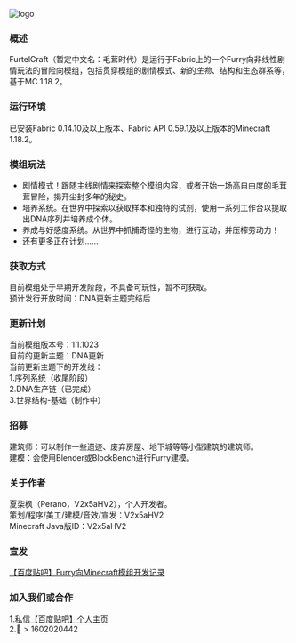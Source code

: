 ![logo](https://foruda.gitee.com/images/1671771125077561321/f320b53e_10954968.png "furtelcraft_logo.png")
###  **概述** 

FurtelCraft（暂定中文名：毛茸时代）是运行于Fabric上的一个Furry向非线性剧情玩法的冒险向模组，包括贯穿模组的剧情模式、新的*生物*、结构和生态群系等，基于MC 1.18.2。
###  **运行环境** 

已安装Fabric 0.14.10及以上版本、Fabric API 0.59.1及以上版本的Minecraft 1.18.2。
###  **模组玩法**
- 剧情模式！跟随主线剧情来探索整个模组内容，或者开始一场高自由度的毛茸茸冒险，揭开尘封多年的秘史。  
- 培养系统。在世界中探索以获取样本和独特的试剂，使用一系列工作台以提取出DNA序列并培养成个体。  
- 养成与好感度系统。从世界中抓捕奇怪的生物，进行互动，并压榨劳动力！  
- 还有更多正在计划……
###  **获取方式**
目前模组处于早期开发阶段，不具备可玩性，暂不可获取。  
预计发行开放时间：DNA更新主题完结后   
###  **更新计划**
当前模组版本号：1.1.1023  
目前的更新主题：DNA更新  
当前更新主题下的开发线：  
1.序列系统（收尾阶段）  
2.DNA生产链（已完成）  
3.世界结构-基础（制作中） 
###  **招募**
建筑师：可以制作一些遗迹、废弃房屋、地下城等等小型建筑的建筑师。  
建模：会使用Blender或BlockBench进行Furry建模。
###  **关于作者**
夏柒枫（Perano，V2x5aHV2），个人开发者。  
策划/程序/美工/建模/音效/宣发：V2x5aHV2  
Minecraft Java版ID：V2x5aHV2
###  **宣发**
[【百度贴吧】Furry向Minecraft模组开发记录](https://tieba.baidu.com/p/8185766908)
###  **加入我们或合作**
1.私信[【百度贴吧】个人主页](https://tieba.baidu.com/home/main?id=tb.1.6d89c2f8.N26kGAz3-lRDUHKT_VjQpg?t=1640617450&fr=pb)  
2.🐧 >  1602020442
